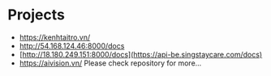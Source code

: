 # Projects
- https://kenhtaitro.vn/
- http://54.168.124.46:8000/docs
- [http://18.180.249.151:8000/docs](https://api-be.singstaycare.com/docs)
- https://aivision.vn/
Please check repository for more...
